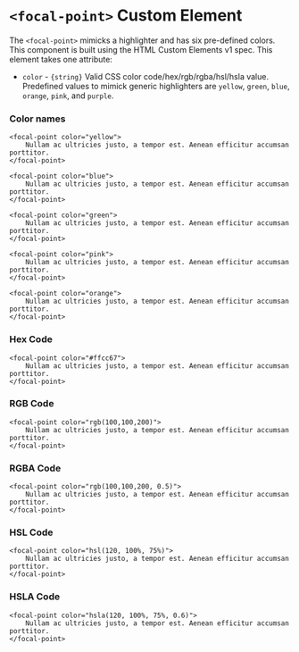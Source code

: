 # `<focal-point>` Custom Element

The `<focal-point>` mimicks a highlighter and has six pre-defined colors. This component is built using the HTML Custom Elements v1 spec. This element takes one attribute:

- `color` - `{string}` Valid CSS color code/hex/rgb/rgba/hsl/hsla value. Predefined values to mimick generic highlighters are `yellow`, `green`, `blue`, `orange`, `pink`, and `purple`.

### Color names
```
<focal-point color="yellow">
    Nullam ac ultricies justo, a tempor est. Aenean efficitur accumsan porttitor.
</focal-point>

<focal-point color="blue">
    Nullam ac ultricies justo, a tempor est. Aenean efficitur accumsan porttitor.
</focal-point>

<focal-point color="green">
    Nullam ac ultricies justo, a tempor est. Aenean efficitur accumsan porttitor.
</focal-point>

<focal-point color="pink">
    Nullam ac ultricies justo, a tempor est. Aenean efficitur accumsan porttitor.
</focal-point>

<focal-point color="orange">
    Nullam ac ultricies justo, a tempor est. Aenean efficitur accumsan porttitor.
</focal-point>
```

### Hex Code
```
<focal-point color="#ffcc67">
    Nullam ac ultricies justo, a tempor est. Aenean efficitur accumsan porttitor.
</focal-point>
```

### RGB Code
```
<focal-point color="rgb(100,100,200)">
    Nullam ac ultricies justo, a tempor est. Aenean efficitur accumsan porttitor.
</focal-point>
```

### RGBA Code
```
<focal-point color="rgb(100,100,200, 0.5)">
    Nullam ac ultricies justo, a tempor est. Aenean efficitur accumsan porttitor.
</focal-point>
```

### HSL Code
```
<focal-point color="hsl(120, 100%, 75%)">
    Nullam ac ultricies justo, a tempor est. Aenean efficitur accumsan porttitor.
</focal-point>
```

### HSLA Code
```
<focal-point color="hsla(120, 100%, 75%, 0.6)">
    Nullam ac ultricies justo, a tempor est. Aenean efficitur accumsan porttitor.
</focal-point>
```
